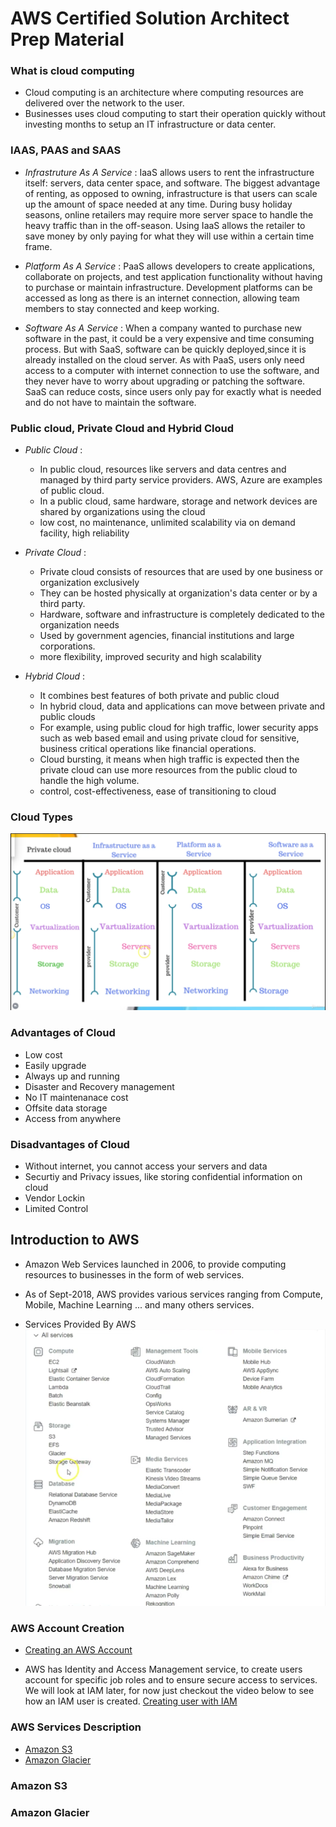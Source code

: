 # AWS Certified Solution Architect Prep Material

### What is cloud computing

- Cloud computing is an architecture where computing resources are delivered over the
network to the user. 
- Businesses uses cloud computing to start their operation quickly without investing 
months to setup an IT infrastructure or data center.


### IAAS, PAAS and SAAS

 - *Infrastruture As A Service* : IaaS allows users to rent the infrastructure itself: servers, data center space, and software. The biggest advantage of renting, as opposed to owning, infrastructure is that users can scale up the amount of space needed at any time. During busy holiday seasons, online retailers may require more server space to handle the heavy traffic than in the off-season. Using IaaS allows the retailer to save money by only paying for what they will use within a certain time frame.

 - *Platform As A Service* : PaaS allows developers to create applications, collaborate on projects, and test application functionality without having to purchase or maintain infrastructure. Development platforms can be accessed as long as there is an internet connection, allowing team members to stay connected and keep working.

 - *Software As A Service* : When a company wanted to purchase new software in the past, it could be a very expensive and time consuming process. But with SaaS, software can be quickly deployed,since it is already installed on the cloud server. As with PaaS, users only need access to a computer with internet connection to use the software, and they never have to worry about upgrading or patching the software. SaaS can reduce costs, since users only pay for exactly what is needed and do not have to maintain the software.

 ### Public cloud, Private Cloud and Hybrid Cloud

 - *Public Cloud* : 
     - In public cloud, resources like servers and data centres and managed by third party        service providers. AWS, Azure are examples of public cloud.
     - In a public cloud, same hardware, storage and network devices are shared by                organizations using the cloud
     - low cost, no maintenance, unlimited scalability via on demand facility, high reliability

- *Private Cloud* : 
     - Private cloud consists of resources that are used by one business or organization          exclusively
     - They can be hosted physically at organization's data center or by a third party.
     - Hardware, software and infrastructure is completely dedicated to the organization needs
     - Used by government agencies, financial institutions and large corporations.
     - more flexibility, improved security and high scalability

- *Hybrid Cloud* :
     - It combines best features of both private and public cloud
     - In hybrid cloud, data and applications can move between private and public clouds
     - For example, using public cloud for high traffic, lower security apps such as web based
       email and using private cloud for sensitive, business critical operations like financial
       operations.
     - Cloud bursting, it means when high traffic is expected then the private cloud can use      more resources from the public cloud to handle the high volume.
     - control, cost-effectiveness, ease of transitioning to cloud

 
### Cloud Types
![alt text](cloud.png)

### Advantages of Cloud
- Low cost
- Easily upgrade
- Always up and running
- Disaster and Recovery management
- No IT maintenanace cost
- Offsite data storage
- Access from anywhere

### Disadvantages of Cloud
- Without internet, you cannot access your servers and data
- Securtiy and Privacy issues, like storing confidential information on cloud
- Vendor Lockin
- Limited Control


## Introduction to AWS

- Amazon Web Services launched in 2006, to provide computing resources to businesses in the form
  of web services.

- As of Sept-2018, AWS provides various services ranging from Compute, Mobile, Machine Learning   ... and many others services.

- Services Provided By AWS
![alt text](awsservices.png)


### AWS Account Creation

- [Creating an AWS Account](https://www.youtube.com/watch?v=WviHsoz8yHk)

- AWS has Identity and Access Management service, to create users account for specific job roles and to ensure secure access to services.
  We will look at IAM later, for now just checkout the video below to see how an IAM user is created.
  [Creating user with IAM](https://youtu.be/G_4pRb8HsWs)


### AWS Services Description

- [Amazon S3](#amazon-s3)
- [Amazon Glacier](#amazon-glacier)



### Amazon S3



### Amazon Glacier
